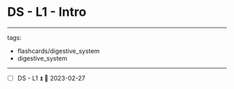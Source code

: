 # DS - L1 - Intro
---
tags:
  - flashcards/digestive_system
  - digestive_system
---


- [ ] DS - L1 ⏫ 📅 2023-02-27